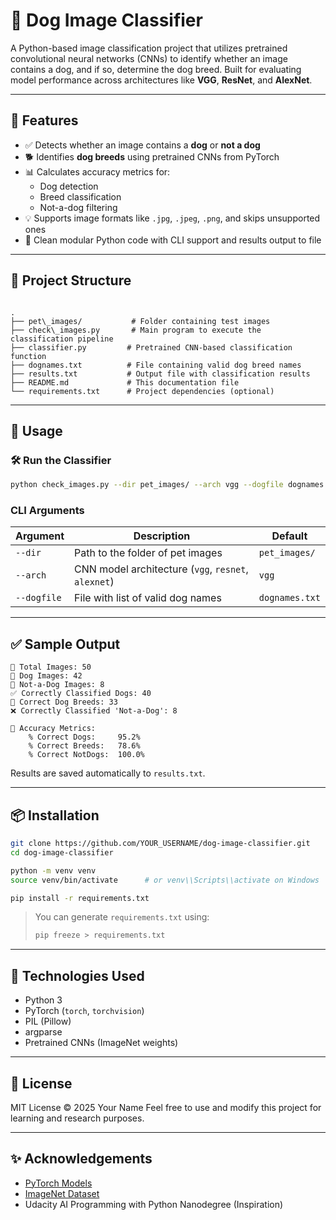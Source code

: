 # 🐶 Dog Image Classifier

A Python-based image classification project that utilizes pretrained convolutional neural networks (CNNs) to identify whether an image contains a dog, and if so, determine the dog breed. Built for evaluating model performance across architectures like **VGG**, **ResNet**, and **AlexNet**.

---

## 🚀 Features

- ✅ Detects whether an image contains a **dog** or **not a dog**
- 🐕 Identifies **dog breeds** using pretrained CNNs from PyTorch
- 📊 Calculates accuracy metrics for:
  - Dog detection
  - Breed classification
  - Not-a-dog filtering
- 💡 Supports image formats like `.jpg`, `.jpeg`, `.png`, and skips unsupported ones
- 🧠 Clean modular Python code with CLI support and results output to file

---

## 📁 Project Structure

```

.
├── pet\_images/           # Folder containing test images
├── check\_images.py       # Main program to execute the classification pipeline
├── classifier.py         # Pretrained CNN-based classification function
├── dognames.txt          # File containing valid dog breed names
├── results.txt           # Output file with classification results
├── README.md             # This documentation file
└── requirements.txt      # Project dependencies (optional)

````

---

## 🧪 Usage

### 🛠 Run the Classifier

```bash
python check_images.py --dir pet_images/ --arch vgg --dogfile dognames.txt
````

### CLI Arguments

| Argument    | Description                                         | Default        |
| ----------- | --------------------------------------------------- | -------------- |
| `--dir`     | Path to the folder of pet images                    | `pet_images/`  |
| `--arch`    | CNN model architecture (`vgg`, `resnet`, `alexnet`) | `vgg`          |
| `--dogfile` | File with list of valid dog names                   | `dognames.txt` |

---

## ✅ Sample Output

```
📸 Total Images: 50
🐶 Dog Images: 42
🚫 Not-a-Dog Images: 8
✅ Correctly Classified Dogs: 40
🎯 Correct Dog Breeds: 33
❌ Correctly Classified 'Not-a-Dog': 8

🔢 Accuracy Metrics:
    % Correct Dogs:     95.2%
    % Correct Breeds:   78.6%
    % Correct NotDogs:  100.0%
```

Results are saved automatically to `results.txt`.

---

## 📦 Installation

```bash
git clone https://github.com/YOUR_USERNAME/dog-image-classifier.git
cd dog-image-classifier

python -m venv venv
source venv/bin/activate      # or venv\\Scripts\\activate on Windows

pip install -r requirements.txt
```

> You can generate `requirements.txt` using:
>
> ```bash
> pip freeze > requirements.txt
> ```

---

## 🧠 Technologies Used

* Python 3
* PyTorch (`torch`, `torchvision`)
* PIL (Pillow)
* argparse
* Pretrained CNNs (ImageNet weights)

---

## 📄 License

MIT License © 2025 Your Name
Feel free to use and modify this project for learning and research purposes.

---

## ✨ Acknowledgements

* [PyTorch Models](https://pytorch.org/vision/stable/models.html)
* [ImageNet Dataset](http://www.image-net.org/)
* Udacity AI Programming with Python Nanodegree (Inspiration)

